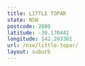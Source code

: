```yaml
---
title: LITTLE TOPAR
state: NSW
postcode: 2880
latitude: -30.170441
longitude: 142.203381
url: /nsw/little-topar/
layout: suburb
---
```


